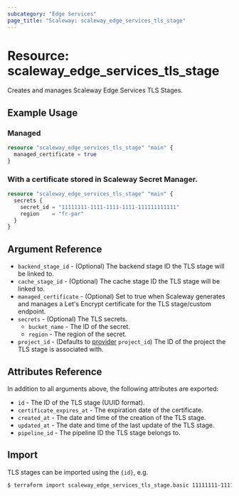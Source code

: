 ```yaml
---
subcategory: "Edge Services"
page_title: "Scaleway: scaleway_edge_services_tls_stage"
---
```


# Resource: scaleway_edge_services_tls_stage

Creates and manages Scaleway Edge Services TLS Stages.

## Example Usage

### Managed

```terraform
resource "scaleway_edge_services_tls_stage" "main" {
  managed_certificate = true
}
```

### With a certificate stored in Scaleway Secret Manager.

```terraform
resource "scaleway_edge_services_tls_stage" "main" {
  secrets {
    secret_id = "11111111-1111-1111-1111-111111111111"
    region    = "fr-par"
  }
}
```

## Argument Reference

- `backend_stage_id` - (Optional) The backend stage ID the TLS stage will be linked to.
- `cache_stage_id` - (Optional) The cache stage ID the TLS stage will be linked to.
- `managed_certificate` - (Optional) Set to true when Scaleway generates and manages a Let's Encrypt certificate for the TLS stage/custom endpoint.
- `secrets` - (Optional) The TLS secrets.
    - `bucket_name` - The ID of the secret.
    - `region` - The region of the secret.
- `project_id` - (Defaults to [provider](../index.md#project_id) `project_id`) The ID of the project the TLS stage is associated with.

## Attributes Reference

In addition to all arguments above, the following attributes are exported:

- `id` - The ID of the TLS stage (UUID format).
- `certificate_expires_at` - The expiration date of the certificate.
- `created_at` - The date and time of the creation of the TLS stage.
- `updated_at` - The date and time of the last update of the TLS stage.
- `pipeline_id` - The pipeline ID the TLS stage belongs to.

## Import

TLS stages can be imported using the `{id}`, e.g.

```bash
$ terraform import scaleway_edge_services_tls_stage.basic 11111111-1111-1111-1111-111111111111
```
